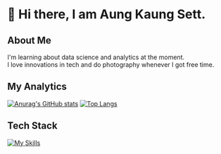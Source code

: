 #  👋 Hi there, I am Aung Kaung Sett.

## About Me
I'm learning about data science and analytics at the moment. <br>
I love innovations in tech and do photography whenever I got free time.

## My Analytics
[![Anurag's GitHub stats](https://github-readme-stats.vercel.app/api?username=aks2300&show_icons=true&theme=transparent)](https://github.com/anuraghazra/github-readme-stats)
[![Top Langs](https://github-readme-stats.vercel.app/api/top-langs/?username=aks2300&hide_progress=true&theme=transparent)](https://github.com/anuraghazra/github-readme-stats)

## Tech Stack
[![My Skills](https://skillicons.dev/icons?i=py,c,mysql,flask,html,css,git,github,vscode&perline=5)](https://skillicons.dev)

<!--
**aks2300/aks2300** is a ✨ _special_ ✨ repository because its `README.md` (this file) appears on your GitHub profile.

Here are some ideas to get you started:

- 🔭 I’m currently working on ...
- 🌱 I’m currently learning ...
- 👯 I’m looking to collaborate on ...
- 🤔 I’m looking for help with ...
- 💬 Ask me about ...
- 📫 How to reach me: ...
- 😄 Pronouns: ...
- ⚡ Fun fact: ...
-->
